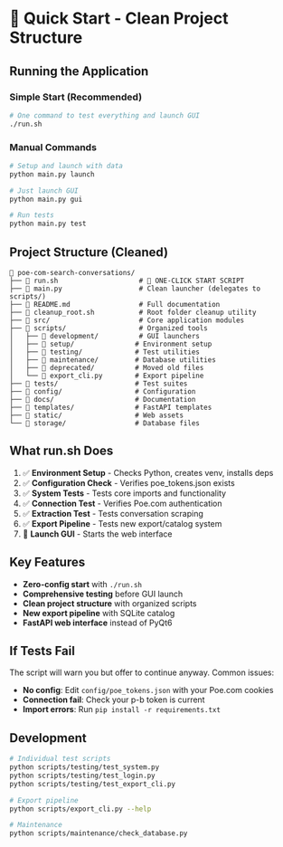 # 🚀 Quick Start - Clean Project Structure

## Running the Application

### Simple Start (Recommended)
```bash
# One command to test everything and launch GUI
./run.sh
```

### Manual Commands
```bash
# Setup and launch with data
python main.py launch

# Just launch GUI
python main.py gui

# Run tests
python main.py test
```

## Project Structure (Cleaned)

```
📁 poe-com-search-conversations/
├── 📄 run.sh                    # 🚀 ONE-CLICK START SCRIPT
├── 📄 main.py                   # Clean launcher (delegates to scripts/)
├── 📄 README.md                 # Full documentation
├── 📄 cleanup_root.sh           # Root folder cleanup utility
├── 📁 src/                      # Core application modules
├── 📁 scripts/                  # Organized tools
│   ├── 📁 development/          # GUI launchers
│   ├── 📁 setup/               # Environment setup
│   ├── 📁 testing/             # Test utilities
│   ├── 📁 maintenance/         # Database utilities
│   ├── 📁 deprecated/          # Moved old files
│   └── 📄 export_cli.py        # Export pipeline
├── 📁 tests/                   # Test suites
├── 📁 config/                  # Configuration
├── 📁 docs/                    # Documentation
├── 📁 templates/               # FastAPI templates
├── 📁 static/                  # Web assets
└── 📁 storage/                 # Database files
```

## What run.sh Does

1. ✅ **Environment Setup** - Checks Python, creates venv, installs deps
2. ✅ **Configuration Check** - Verifies poe_tokens.json exists
3. ✅ **System Tests** - Tests core imports and functionality
4. ✅ **Connection Test** - Verifies Poe.com authentication
5. ✅ **Extraction Test** - Tests conversation scraping
6. ✅ **Export Pipeline** - Tests new export/catalog system
7. 🚀 **Launch GUI** - Starts the web interface

## Key Features

- **Zero-config start** with `./run.sh`
- **Comprehensive testing** before GUI launch
- **Clean project structure** with organized scripts
- **New export pipeline** with SQLite catalog
- **FastAPI web interface** instead of PyQt6

## If Tests Fail

The script will warn you but offer to continue anyway. Common issues:

- **No config**: Edit `config/poe_tokens.json` with your Poe.com cookies
- **Connection fail**: Check your p-b token is current
- **Import errors**: Run `pip install -r requirements.txt`

## Development

```bash
# Individual test scripts
python scripts/testing/test_system.py
python scripts/testing/test_login.py
python scripts/testing/test_export_cli.py

# Export pipeline
python scripts/export_cli.py --help

# Maintenance
python scripts/maintenance/check_database.py
```
